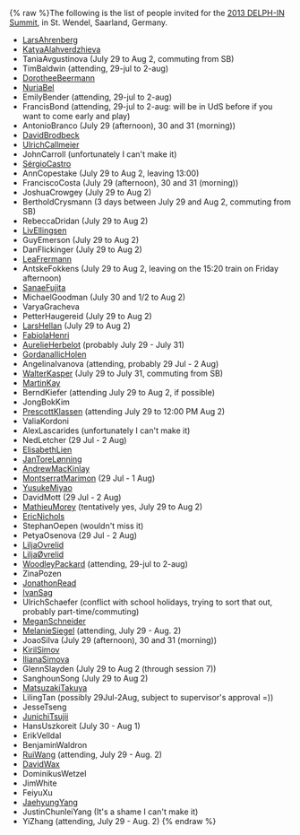 {% raw %}The following is the list of people invited for the [2013 DELPH-IN
Summit](https://delph-in.github.io/docs/summits/SaarlandTop), in St. Wendel, Saarland, Germany.

- [LarsAhrenberg](/LarsAhrenberg)
- [KatyaAlahverdzhieva](/KatyaAlahverdzhieva)
- TaniaAvgustinova (July 29 to Aug 2, commuting
from SB)
- TimBaldwin (attending, 29-jul to 2-aug)
- [DorotheeBeermann](/DorotheeBeermann)
- [NuriaBel](/NuriaBel)
- EmilyBender (attending, 29-jul to 2-aug)
- FrancisBond (attending, 29-jul to 2-aug: will be in
UdS before if you want to come early and play)
- AntonioBranco (July 29 (afternoon), 30 and 31
(morning))
- [DavidBrodbeck](/DavidBrodbeck)
- [UlrichCallmeier](/UlrichCallmeier)
- JohnCarroll (unfortunately I can't make it)
- [SérgioCastro](/S%C3%A9rgioCastro)
- AnnCopestake (July 29 to Aug 2, leaving 13:00)
- FranciscoCosta (July 29 (afternoon), 30 and 31
(morning))
- JoshuaCrowgey (July 29 to Aug 2)
- BertholdCrysmann (3 days between July 29 and Aug
2, commuting from SB)
- RebeccaDridan (July 29 to Aug 2)
- [LivEllingsen](/LivEllingsen)
- GuyEmerson (July 29 to Aug 2)
- DanFlickinger (July 29 to Aug 2)
- [LeaFrermann](/LeaFrermann)
- AntskeFokkens (July 29 to Aug 2, leaving on the
15:20 train on Friday afternoon)
- [SanaeFujita](/SanaeFujita)
- MichaelGoodman (July 30 and 1/2 to Aug 2)
- VaryaGracheva
- PetterHaugereid (July 29 to Aug 2)
- [LarsHellan](/LarsHellan) (July 29 to Aug 2)
- [FabiolaHenri](/FabiolaHenri)
- [AurelieHerbelot](/AurelieHerbelot) (probably July 29 - July 31)
- [GordanaIlicHolen](/GordanaIlicHolen)
- AngelinaIvanova (attending, probably 29 Jul - 2
Aug)
- [WalterKasper](/WalterKasper) (July 29 to July 31, commuting from
SB)
- [MartinKay](/MartinKay)
- BerndKiefer (attending July 29 to Aug 2, if possible)
- JongBokKim
- [PrescottKlassen](/PrescottKlassen) (attending July 29 to 12:00 PM
Aug 2)
- ValiaKordoni
- AlexLascarides (unfortunately I can't make it)
- NedLetcher (29 Jul - 2 Aug)
- [ElisabethLien](/ElisabethLien)
- [JanToreLønning](/JanToreL%C3%B8nning)
- [AndrewMacKinlay](/AndrewMacKinlay)
- [MontserratMarimon](/MontserratMarimon) (29 Jul - 1 Aug)
- [YusukeMiyao](/YusukeMiyao)
- DavidMott (29 Jul - 2 Aug)
- [MathieuMorey](/MathieuMorey) (tentatively yes, July 29 to Aug 2)
- [EricNichols](/EricNichols)
- StephanOepen (wouldn't miss it)
- PetyaOsenova (29 Jul - 2 Aug)
- [LiljaOvrelid](/LiljaOvrelid)
- [LiljaØvrelid](/Lilja%C3%98vrelid)
- [WoodleyPackard](/WoodleyPackard) (attending, 29-jul to 2-aug)
- ZinaPozen
- [JonathonRead](/JonathonRead)
- [IvanSag](/IvanSag)
- UlrichSchaefer (conflict with school holidays,
trying to sort that out, probably part-time/commuting)
- [MeganSchneider](/MeganSchneider)
- [MelanieSiegel](/MelanieSiegel) (attending, July 29 - Aug. 2)
- JoaoSilva (July 29 (afternoon), 30 and 31 (morning))
- [KirilSimov](/KirilSimov)
- [IlianaSimova](/IlianaSimova)
- GlennSlayden (July 29 to Aug 2 (through session 7))
- SanghounSong (July 29 to Aug 2)
- [MatsuzakiTakuya](/MatsuzakiTakuya)
- LilingTan (possibly 29Jul-2Aug, subject to supervisor's
approval =))
- JesseTseng
- [JunichiTsujii](/JunichiTsujii)
- HansUszkoreit (July 30 - Aug 1)
- ErikVelldal
- BenjaminWaldron
- [RuiWang](/RuiWang) (attending, July 29 - Aug. 2)
- [DavidWax](/DavidWax)
- DominikusWetzel
- JimWhite
- FeiyuXu
- [JaehyungYang](/JaehyungYang)
- JustinChunleiYang (It's a shame I can't make
it)
- YiZhang (attending, July 29 - Aug. 2)
<update date omitted for speed>{% endraw %}